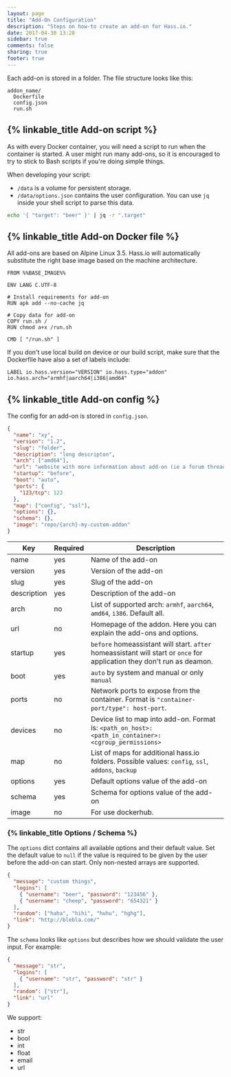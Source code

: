```yaml
---
layout: page
title: "Add-On Configuration"
description: "Steps on how-to create an add-on for Hass.io."
date: 2017-04-30 13:28
sidebar: true
comments: false
sharing: true
footer: true
---
```


Each add-on is stored in a folder. The file structure looks like this:

```
addon_name/
  Dockerfile
  config.json
  run.sh
```

## {% linkable_title Add-on script %}

As with every Docker container, you will need a script to run when the container is started. A user might run many add-ons, so it is encouraged to try to stick to Bash scripts if you're doing simple things.

When developing your script:

 - `/data` is a volume for persistent storage.
 - `/data/options.json` contains the user configuration. You can use `jq` inside your shell script to parse this data.

```bash
echo '{ "target": "beer" }' | jq -r ".target"
```

## {% linkable_title Add-on Docker file %}

All add-ons are based on Alpine Linux 3.5. Hass.io will automatically substitute the right base image based on the machine architecture. 

```
FROM %%BASE_IMAGE%%

ENV LANG C.UTF-8

# Install requirements for add-on
RUN apk add --no-cache jq

# Copy data for add-on
COPY run.sh /
RUN chmod a+x /run.sh

CMD [ "/run.sh" ]
```

If you don't use local build on device or our build script, make sure that the Dockerfile have also a set of labels include:
```
LABEL io.hass.version="VERSION" io.hass.type="addon" io.hass.arch="armhf|aarch64|i386|amd64"
```

## {% linkable_title Add-on config %}

The config for an add-on is stored in `config.json`.

```json
{
  "name": "xy",
  "version": "1.2",
  "slug": "folder",
  "description": "long descripton",
  "arch": ["amd64"],
  "url": "website with more information about add-on (ie a forum thread for support)",
  "startup": "before",
  "boot": "auto",
  "ports": {
    "123/tcp": 123
  },
  "map": ["config", "ssl"],
  "options": {},
  "schema": {},
  "image": "repo/{arch}-my-custom-addon"
}
```

| Key | Required | Description |
| --- | -------- | ----------- |
| name | yes | Name of the add-on
| version | yes | Version of the add-on
| slug | yes | Slug of the add-on
| description | yes | Description of the add-on
| arch | no | List of supported arch: `armhf`, `aarch64`, `amd64`, `i386`. Default all.
| url | no | Homepage of the addon. Here you can explain the add-ons and options.
| startup | yes | `before` homeassistant will start. `after` homeassistant will start or `once` for application they don't run as deamon.
| boot | yes | `auto` by system and manual or only `manual`
| ports | no | Network ports to expose from the container. Format is `"container-port/type": host-port`.
| devices | no | Device list to map into add-on. Format is: `<path_on_host>:<path_in_container>:<cgroup_permissions>`
| map | no | List of maps for additional hass.io folders. Possible values: `config`, `ssl`, `addons`, `backup`
| options | yes | Default options value of the add-on
| schema | yes | Schema for options value of the add-on
| image | no | For use dockerhub.

### {% linkable_title Options / Schema %}

The `options` dict contains all available options and their default value. Set the default value to `null` if the value is required to be given by the user before the add-on can start. Only non-nested arrays are supported.

```json
{
  "message": "custom things",
  "logins": [
    { "username": "beer", "password": "123456" },
    { "username": "cheep", "password": "654321" }
  ],
  "random": ["haha", "hihi", "huhu", "hghg"],
  "link": "http://blebla.com/"
}
```

The `schema` looks like `options` but describes how we should validate the user input. For example:

```json
{
  "message": "str",
  "logins": [
    { "username": "str", "password": "str" }
  ],
  "random": ["str"],
  "link": "url"
}
```

We support:
- str
- bool
- int
- float
- email
- url
